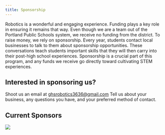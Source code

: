 ```yaml
---
title: Sponsorship
---
```

Robotics is a wonderful and engaging experience. Funding plays a key role in ensuring it remains that way. Even though we are a team out of the Portland Public Schools system, we receive no funding from the district. To raise money, we rely on sponsorship. Every year, students contact local businesses to talk to them about sponsorship opportunities. These conversations teach students important skills that they will then carry into their post-high school experiences. Sponsorship is a crucial part of this program, and any funds we receive go directly toward cultivating STEM experiences.

## Interested in sponsoring us?

Shoot us an email at ghsrobotics3636@gmail.com Tell us about your business, any questions you have, and your preferred method of contact.

## Current Sponsors
![](/media/sponsor-panel-2022.png)

